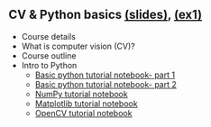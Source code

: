 ## **CV & Python basics** [(slides)](/pages/c_01_basic_CV_and_python/slides/), [(ex1)](/pages/c_01_basic_CV_and_python/ex1/)
   - Course details
   - What is computer vision (CV)?
   - Course outline
   - Intro to Python
     - [Basic python tutorial notebook- part 1](/pages/c_01_basic_CV_and_python/basic_python_tutorial_nb/)
     - [Basic python tutorial notebook- part 2](/pages/c_01_basic_CV_and_python/basic_python_tutorial_part_2_nb/)
     - [NumPy tutorial notebook](/pages/c_01_basic_CV_and_python/NumPy_tutorial_nb/)
     - [Matplotlib tutorial notebook](/pages/c_01_basic_CV_and_python/Matplotlib_tutorial_nb/)
     - [OpenCV tutorial notebook](/pages/c_01_basic_CV_and_python/OpenCV_tutorial_nb/)
